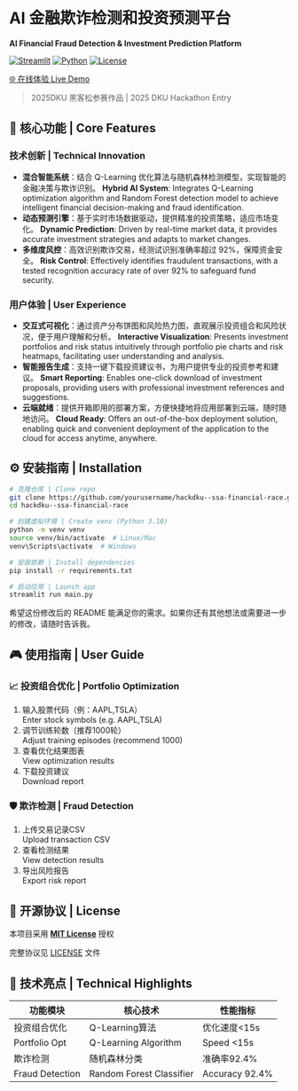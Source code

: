 # AI 金融欺诈检测和投资预测平台  
**AI Financial Fraud Detection & Investment Prediction Platform**

[![Streamlit](https://static.streamlit.io/badges/streamlit_badge_black_white.svg)](https://hackdku--ssa-financial-race-ayf7srgyzxz9idatedmpja.streamlit.app)
[![Python](https://img.shields.io/badge/Python-3.10%2B-blue?logo=python)](https://www.python.org/)
[![License](https://img.shields.io/badge/License-MIT-green)](LICENSE)

[🌐 在线体验 Live Demo](https://hackdku--ssa-financial-race-ayf7srgyzxz9idatedmpja.streamlit.app) 

> 2025DKU 黑客松参赛作品 | 2025 DKU Hackathon Entry

## 🚀 核心功能 | Core Features
### 技术创新 | Technical Innovation
- **混合智能系统**：结合 Q-Learning 优化算法与随机森林检测模型，实现智能的金融决策与欺诈识别。
  **Hybrid AI System**: Integrates Q-Learning optimization algorithm and Random Forest detection model to achieve intelligent financial decision-making and fraud identification.
- **动态预测引擎**：基于实时市场数据驱动，提供精准的投资策略，适应市场变化。
  **Dynamic Prediction**: Driven by real-time market data, it provides accurate investment strategies and adapts to market changes.
- **多维度风控**：高效识别欺诈交易，经测试识别准确率超过 92%，保障资金安全。
  **Risk Control**: Effectively identifies fraudulent transactions, with a tested recognition accuracy rate of over 92% to safeguard fund security.

### 用户体验 | User Experience
- **交互式可视化**：通过资产分布饼图和风险热力图，直观展示投资组合和风险状况，便于用户理解和分析。
  **Interactive Visualization**: Presents investment portfolios and risk status intuitively through portfolio pie charts and risk heatmaps, facilitating user understanding and analysis.
- **智能报告生成**：支持一键下载投资建议书，为用户提供专业的投资参考和建议。
  **Smart Reporting**: Enables one-click download of investment proposals, providing users with professional investment references and suggestions.
- **云端就绪**：提供开箱即用的部署方案，方便快捷地将应用部署到云端，随时随地访问。
  **Cloud Ready**: Offers an out-of-the-box deployment solution, enabling quick and convenient deployment of the application to the cloud for access anytime, anywhere.

## ⚙️ 安装指南 | Installation
```bash
# 克隆仓库 | Clone repo
git clone https://github.com/yourusername/hackdku--ssa-financial-race.git
cd hackdku--ssa-financial-race

# 创建虚拟环境 | Create venv (Python 3.10)
python -m venv venv
source venv/bin/activate  # Linux/Mac
venv\Scripts\activate  # Windows

# 安装依赖 | Install dependencies
pip install -r requirements.txt

# 启动应用 | Launch app
streamlit run main.py 
```

希望这份修改后的 README 能满足你的需求。如果你还有其他想法或需要进一步的修改，请随时告诉我。 
## 🎮 使用指南 | User Guide

### 📈 投资组合优化 | Portfolio Optimization
1. 输入股票代码（例：AAPL,TSLA）  
   Enter stock symbols (e.g. AAPL,TSLA)
2. 调节训练轮数（推荐1000轮）  
   Adjust training episodes (recommend 1000)
3. 查看优化结果图表  
   View optimization results
4. 下载投资建议  
   Download report

### 🛡️ 欺诈检测 | Fraud Detection
1. 上传交易记录CSV  
   Upload transaction CSV
2. 查看检测结果  
   View detection results
3. 导出风险报告  
   Export risk report

## 📜 开源协议 | License
本项目采用 **[MIT License](https://opensource.org/licenses/MIT)** 授权

完整协议见 [LICENSE](LICENSE) 文件

## 🌟 技术亮点 | Technical Highlights
| 功能模块          | 核心技术                 | 性能指标          |
|------------------|--------------------------|------------------|
| 投资组合优化      | Q-Learning算法           | 优化速度<15s     |
| Portfolio Opt    | Q-Learning Algorithm     | Speed <15s       |
| 欺诈检测         | 随机森林分类             | 准确率92.4%      |
| Fraud Detection  | Random Forest Classifier | Accuracy 92.4%   |
```

